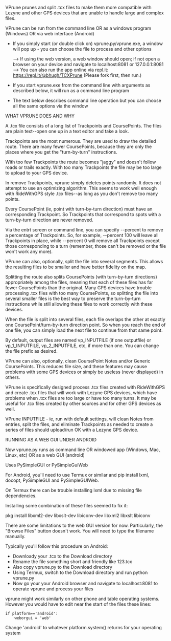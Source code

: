 VPrune prunes and split .tcx files to make them more compatible with Lezyne and other GPS devices that are unable to handle large and complex files.

VPrune can be run from the command line OR as a windows program (Windows) OR via web interface (Android)

 - If you simply start (or double click on) vprune.py/vprune.exe, a window will pop up - you can choose the file to process and other options

    --> If using the web version, a web window should open; if not open a browser on your device and navigate to localhost:8081 or 127.0.0.1:8081
    --> You can also run the app online via repl.it: https://repl.it/@bhugh/TCXPrune (Please fork first, then run.)

 - If you start vprune.exe from the command line with arguments as described below, it will run as a command line program

 - The text below describes command line operation but you can choose all the same options via the window

WHAT VPRUNE DOES AND WHY

A .tcx file consists of a long list of Trackpoints and CoursePoints. The files are plain text--open one up in a text editor and take a look.

Trackpoints are the most numerous. They are used to draw the detailed route. There are many fewer CoursePoints, because they are only the places where you get the "turn-by-turn" instructions.

With too few Trackpoints the route becomes "jaggy" and doesn't follow roads or trails exactly.  With too many Trackpoints the file may be too large to upload to your GPS device.

In remove Trackpoints, vprune simply deletes points randomly. It does not attempt to use an optimizing algorithm. This seems to work well enough with RideWithGPS style .tcx files--as long as you don't remove too many points.

Every CoursePoint (ie, point with turn-by-turn direction) must have an corresponding Trackpoint. So Trackpoints that correspond to spots with a turn-by-turn direction are never removed.

Via the entrt screen or command line, you can specify --percent to remove a percentage of Trackpoints.  So, for example, --percent 100 will leave all Trackpoints in place, while --percent 0 will remove all Trackpoints except those corresponding to a turn (remember, those can't be removed or the file won't work any more).

VPrune can also, optionally, split the file into several segments.  This allows the resulting files to be smaller and have better fidelity on the map.

Splitting the route also splits CoursePoints (with turn-by-turn directions) appropriately among the files, meaning that each of these files has far fewer CoursePoints than the original. Many GPS devices have trouble processing .tcx files with too many CoursePoints, so splitting the file into several smaller files is the best way to preserve the turn-by-turn instructions while still allowing these files to work correctly with these devices.

When the file is split into several files, each file overlaps the other at exactly one CoursePoint/turn-by-turn direction point. So when you reach the end of one file, you can simply load the next file to continue from that same point.

By default, output files are named vp_INPUTFILE (if one outputfile) or vp_1_INPUTFILE, vp_2_INPUTFILE, etc, if more than one. You can change the file prefix as desired.

VPrune can also, optionally, clean CoursePoint Notes and/or Generic CoursePoints. This reduces file size, and these features may cause problems with some GPS devices or simply be useless (never displayed) in others.

VPrune is specifically designed process .tcx files created with RideWithGPS and create .tcx files that will work with Lezyne GPS devices, which have problems when .tcx files are too large or have too many turns. It may be useful for .tcx files created by other sources and for other GPS devices as well.

VPrune INPUTFILE - ie, run with default settings, will clean Notes from entries, split the files, and eliminate Trackpoints as needed to create a series of files should upload/run OK with a Lezyne GPS device.

RUNNING AS A WEB GUI UNDER ANDROID

Now vprune.py runs as command line OR windowed app (Windows, Mac, Linux, etc) OR as a web GUI (android)

Uses PySimpleGUI or PySimpleGuiWeb

For Android, you'll need to use Termux or similar and pip install lxml, docopt, PySimpleGUI and PySimpleGUIWeb.

On Termux there can be trouble installing lxml due to missing file dependencies. 

Installing some combination of these files seemed to fix it:

   pkg install libxml2-dev libxslt-dev libiconv-dev libxml2 libxslt libiconv

There are some limitations to the web GUI version for now. Particularly, the "Browse Files" button doesn't work.  You will need to type the filename manually.

Typically you'll follow this procedure on Android:

 - Downloady your .tcx to the Download directory
 - Rename the file something short and friendly like 123.tcx
 - Also copy vprune.py to the Download directory
 - Using Termux, switch to the Download directory and run 
        python vprune.py
 - Now go your your Android browser and navigate to localhost:8081 to operate vprune and process your files
   
vprune might work similarly on other phone and table operating systems.  However you would have to edit near the start of the files these lines:

    if platform=='android':
	    weborgui = 'web'

Change 'android' to whatever platform.system() returns for your operating system
